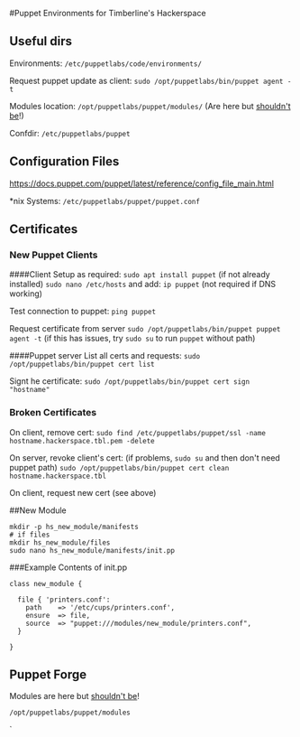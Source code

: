 #Puppet Environments for Timberline's Hackerspace

## Useful dirs

Environments: 
`/etc/puppetlabs/code/environments/`

Request puppet update as client:
`sudo /opt/puppetlabs/bin/puppet agent -t`

Modules location: 
`/opt/puppetlabs/puppet/modules/` (Are here but [shouldn't be](https://docs.puppet.com/puppet/4.6/reference/quick_start_module_install_nix.html#a-quick-note-about-module-directories)!)

Confdir: 
`/etc/puppetlabs/puppet`

## Configuration Files
https://docs.puppet.com/puppet/latest/reference/config_file_main.html

*nix Systems: `/etc/puppetlabs/puppet/puppet.conf`

## Certificates

### New Puppet Clients
####Client
Setup as required:
`sudo apt install puppet` (if not already installed)
`sudo nano /etc/hosts` and add: `ip puppet` (not required if DNS working)

Test connection to puppet:
`ping puppet`

Request certificate from server
`sudo /opt/puppetlabs/bin/puppet puppet agent -t`
(if this has issues, try `sudo su` to run `puppet` without path)

####Puppet server
List all certs and requests:
`sudo /opt/puppetlabs/bin/puppet cert list`

Signt he certificate:
`sudo /opt/puppetlabs/bin/puppet cert sign "hostname"`


### Broken Certificates
On client, remove cert:
`sudo find /etc/puppetlabs/puppet/ssl -name hostname.hackerspace.tbl.pem -delete`

On server, revoke client's cert:
(if problems, `sudo su` and then don't need puppet path)
`sudo /opt/puppetlabs/bin/puppet cert clean hostname.hackerspace.tbl`

On client, request new cert (see above)


##New Module
```
mkdir -p hs_new_module/manifests
# if files 
mkdir hs_new_module/files
sudo nano hs_new_module/manifests/init.pp
```
###Example Contents of init.pp
```
class new_module {

  file { 'printers.conf':
    path    => '/etc/cups/printers.conf',
    ensure  => file,
    source  => "puppet:///modules/new_module/printers.conf",
  }

}

```


## Puppet Forge

Modules are here but [shouldn't be](https://docs.puppet.com/puppet/4.6/reference/quick_start_module_install_nix.html#a-quick-note-about-module-directories)! 

`/opt/puppetlabs/puppet/modules`


`



